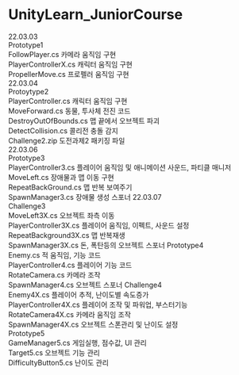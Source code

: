 # UnityLearn_JuniorCourse
22.03.03\
Prototype1\
FollowPlayer.cs 카메라 움직임 구현\
PlayerControllerX.cs 캐릭터 움직임 구현\
PropellerMove.cs 프로펠러 움직임 구현\
22.03.04\
Protoytype2\
PlayerController.cs 캐릭터 움직임 구현\
MoveForward.cs 동물, 투사체 전진 코드\
DestroyOutOfBounds.cs 맵 끝에서 오브젝트 파괴\
DetectCollision.cs 콜리전 충돌 감지\
Challenge2.zip 도전과제2 패키징 파일\
22.03.06\
Prototype3\
PlayerController3.cs 플레이어 움직임 및 애니메이션 사운드, 파티클 매니저\
MoveLeft.cs 장애물과 맵 이동 구현\
RepeatBackGround.cs 맵 반복 보여주기\
SpawnManager3.cs 장애물 생성 스포너
22.03.07\
Challenge3\
MoveLeft3X.cs 오브젝트 좌측 이동\
PlayerController3X.cs 플레이어 움직임, 이펙트, 사운드 설정\
RepeatBackground3X.cs 맵 반복재생\
SpawnManager3X.cs 돈, 폭탄등의 오브젝트 스포너
Prototype4\
Enemy.cs 적 움직임, 기능 코드\
PlayerController4.cs 플레이어 기능 코드\
RotateCamera.cs 카메라 조작\
SpawnManager4.cs 오브젝트 스포너
Challenge4\
Enemy4X.cs 플레이어 추적, 난이도별 속도증가\
PlayerController4X.cs 플레이어 조작 및 파워업, 부스터기능 \
RotateCamera4X.cs 카메라 움직임 조작\
SpawnManager4X.cs 오브젝트 스폰관리 및 난이도 설정\
Prototype5\
GameManager5.cs 게임실행, 점수값, UI 관리\
Target5.cs 오브젝트 기능 관리\
DifficultyButton5.cs 난이도 관리
